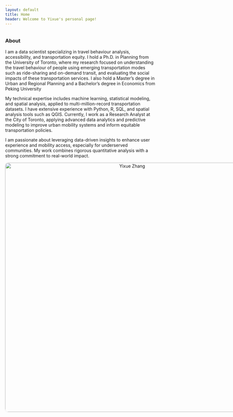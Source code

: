 ```yaml
---
layout: default
title: Home
header: Welcome to Yixue's personal page!
---
```


<style>
.bio-section p {
  margin-bottom: 50px; /* 调整段落间距，如需更大可改25px或30px */
}

.profile-img {
  width: 800px; /* 原来是300px，这里增大 */
  border-radius: 10px;
  box-shadow: 0 0 5px rgba(0,0,0,0.1);
}
</style>

<div style="display: flex; align-items: center; justify-content: space-between; flex-wrap: wrap;">

  <!-- 左侧简介 -->
  <div style="flex: 1; min-width: 250px; margin-right: 20px;">
    <h3>About</h3>
    <p>I am a data scientist specializing in travel behaviour analysis, accessibility, and transportation equity. I hold a Ph.D. in Planning from the University of Toronto, where my research focused on understanding the travel behaviour of people using emerging transportation modes such as ride-sharing and on-demand transit, and evaluating the social impacts of these transportation services. I also hold a Master’s degree in Urban and Regional Planning and a Bachelor’s degree in Economics from Peking University</p>
    <p>My technical expertise includes machine learning, statistical modeling, and spatial analysis, applied to multi-million-record transportation datasets. I have extensive experience with Python, R, SQL, and spatial analysis tools such as QGIS. Currently, I work as a Research Analyst at the City of Toronto, applying advanced data analytics and predictive modeling to improve urban mobility systems and inform equitable transportation policies.</p>
    <p>I am passionate about leveraging data-driven insights to enhance user experience and mobility access, especially for underserved communities. My work combines rigorous quantitative analysis with a strong commitment to real-world impact.</p>

  </div>

  <!-- 右侧头像 -->
  <div style="flex: 0 0 800px; text-align: center;">
    <img src="{{ '/figures/profile1YZ.jpg' | relative_url }}"
         alt="Yixue Zhang"
         class="profile-img">
  </div>

</div>